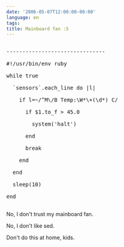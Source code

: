 ```yaml
---
date: '2006-05-07T12:00:00-00:00'
language: en
tags:
title: Mainboard fan :S
---
```



<pre class="code">

-------------------------------

#!/usr/bin/env ruby

while true

  `sensors`.each_line do |l| 

    if l=~/^M\/B Temp:\W*\+(\d*) C/

      if $1.to_f &gt; 45.0

        system(&apos;halt&apos;)

      end

      break

    end

  end

  sleep(10)

end

</pre>



No, I don't trust my mainboard fan.



No, I don't like sed.



Don't do this at home, kids.